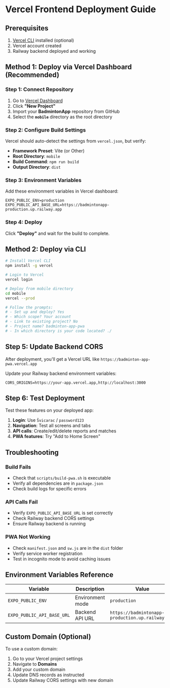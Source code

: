 # Vercel Frontend Deployment Guide

## Prerequisites
1. [Vercel CLI](https://vercel.com/cli) installed (optional)
2. Vercel account created
3. Railway backend deployed and working

## Method 1: Deploy via Vercel Dashboard (Recommended)

### Step 1: Connect Repository
1. Go to [Vercel Dashboard](https://vercel.com/dashboard)
2. Click **"New Project"**
3. Import your **BadmintonApp** repository from GitHub
4. Select the **`mobile`** directory as the root directory

### Step 2: Configure Build Settings
Vercel should auto-detect the settings from `vercel.json`, but verify:
- **Framework Preset**: Vite (or Other)
- **Root Directory**: `mobile`
- **Build Command**: `npm run build`
- **Output Directory**: `dist`

### Step 3: Environment Variables
Add these environment variables in Vercel dashboard:
```
EXPO_PUBLIC_ENV=production
EXPO_PUBLIC_API_BASE_URL=https://badmintonapp-production.up.railway.app
```

### Step 4: Deploy
Click **"Deploy"** and wait for the build to complete.

## Method 2: Deploy via CLI

```bash
# Install Vercel CLI
npm install -g vercel

# Login to Vercel
vercel login

# Deploy from mobile directory
cd mobile
vercel --prod

# Follow the prompts:
# - Set up and deploy? Yes
# - Which scope? Your account
# - Link to existing project? No
# - Project name? badminton-app-pwa
# - In which directory is your code located? ./
```

## Step 5: Update Backend CORS

After deployment, you'll get a Vercel URL like `https://badminton-app-pwa.vercel.app`

Update your Railway backend environment variables:
```
CORS_ORIGINS=https://your-app.vercel.app,http://localhost:3000
```

## Step 6: Test Deployment

Test these features on your deployed app:
1. **Login**: Use `Švicarac` / `password123`
2. **Navigation**: Test all screens and tabs
3. **API calls**: Create/edit/delete reports and matches
4. **PWA features**: Try "Add to Home Screen"

## Troubleshooting

### Build Fails
- Check that `scripts/build-pwa.sh` is executable
- Verify all dependencies are in `package.json`
- Check build logs for specific errors

### API Calls Fail
- Verify `EXPO_PUBLIC_API_BASE_URL` is set correctly
- Check Railway backend CORS settings
- Ensure Railway backend is running

### PWA Not Working
- Check `manifest.json` and `sw.js` are in the `dist` folder
- Verify service worker registration
- Test in incognito mode to avoid caching issues

## Environment Variables Reference

| Variable | Description | Value |
|----------|-------------|-------|
| `EXPO_PUBLIC_ENV` | Environment mode | `production` |
| `EXPO_PUBLIC_API_BASE_URL` | Backend API URL | `https://badmintonapp-production.up.railway.app` |

## Custom Domain (Optional)

To use a custom domain:
1. Go to your Vercel project settings
2. Navigate to **Domains**
3. Add your custom domain
4. Update DNS records as instructed
5. Update Railway CORS settings with new domain
